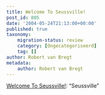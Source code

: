 ```yaml
---
title: Welcome To Seussville!
post_id: 805
date: '2004-05-24T21:13:00+00:00'
published: true
taxonomy:
    migration-status: review
    category: [Ongecategoriseerd]
    tag: []
author: Robert van Bregt
metadata:
    author: Robert van Bregt
---
```

[Welcome To Seussville!](http://web.archive.org/web/20050207102801/http://www.seussville.com/): “Seussville”